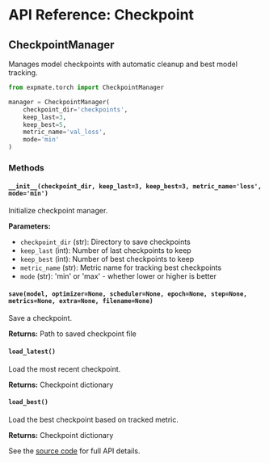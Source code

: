 # API Reference: Checkpoint

## CheckpointManager

Manages model checkpoints with automatic cleanup and best model tracking.

```python
from expmate.torch import CheckpointManager

manager = CheckpointManager(
    checkpoint_dir='checkpoints',
    keep_last=3,
    keep_best=5,
    metric_name='val_loss',
    mode='min'
)
```

### Methods

#### `__init__(checkpoint_dir, keep_last=3, keep_best=3, metric_name='loss', mode='min')`

Initialize checkpoint manager.

**Parameters:**
- `checkpoint_dir` (str): Directory to save checkpoints
- `keep_last` (int): Number of last checkpoints to keep
- `keep_best` (int): Number of best checkpoints to keep
- `metric_name` (str): Metric name for tracking best checkpoints
- `mode` (str): 'min' or 'max' - whether lower or higher is better

#### `save(model, optimizer=None, scheduler=None, epoch=None, step=None, metrics=None, extra=None, filename=None)`

Save a checkpoint.

**Returns:** Path to saved checkpoint file

#### `load_latest()`

Load the most recent checkpoint.

**Returns:** Checkpoint dictionary

#### `load_best()`

Load the best checkpoint based on tracked metric.

**Returns:** Checkpoint dictionary

See the [source code](https://github.com/kunheek/expmate/blob/main/src/expmate/torch/checkpoint.py) for full API details.
